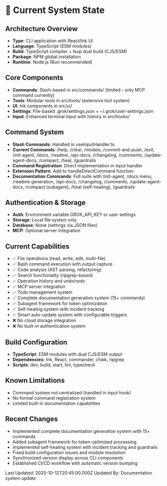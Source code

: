 # 🔧 Current System State

## Architecture Overview
- **Type**: CLI application with React/Ink UI
- **Language**: TypeScript (ESM modules)
- **Build**: TypeScript compiler + tsup dual build (CJS/ESM)
- **Package**: NPM global installation
- **Runtime**: Node.js (Bun recommended)

## Core Components
- **Commands**: Slash-based in src/commands/ (limited - only MCP command currently)
- **Tools**: Modular tools in src/tools/ (extensive tool system)
- **UI**: Ink components in src/ui/
- **Settings**: File-based .grok/settings.json + ~/.grok/user-settings.json
- **Input**: Enhanced terminal input with history in src/hooks/

## Command System
- **Slash Commands**: Handled in useInputHandler.ts
- **Current Commands**: /help, /clear, /models, /commit-and-push, /exit, /init-agent, /docs, /readme, /api-docs, /changelog, /comments, /update-agent-docs, /compact, /heal, /guardrails
- **Command Registration**: Direct implementation in input handler
- **Extension Pattern**: Add to handleDirectCommand function
- **Documentation Commands**: Full suite with /init-agent, /docs menu, /readme generation, /api-docs, /changelog, /comments, /update-agent-docs, /compact (subagent), /heal (self-healing), /guardrails

## Authentication & Storage
- **Auth**: Environment variable GROK_API_KEY or user settings
- **Storage**: Local file system only
- **Database**: None (settings via JSON files)
- **MCP**: Optional server integration

## Current Capabilities
- ✅ File operations (read, write, edit, multi-file)
- ✅ Bash command execution with output capture
- ✅ Code analysis (AST parsing, refactoring)
- ✅ Search functionality (ripgrep-based)
- ✅ Operation history and undo/redo
- ✅ MCP server integration
- ✅ Todo management system
- ✅ Complete documentation generation system (15+ commands)
- ✅ Subagent framework for token optimization
- ✅ Self-healing system with incident tracking
- ✅ Smart auto-update system with configurable triggers
- ❌ No cloud storage integration
- ❌ No built-in authentication system

## Build Configuration
- **TypeScript**: ESM modules with dual CJS/ESM output
- **Dependencies**: Ink, React, commander, chalk, ripgrep
- **Scripts**: dev, build, start, lint, typecheck

## Known Limitations
- Command system not centralized (handled in input hook)
- No formal command registration system
- Limited built-in documentation capabilities

## Recent Changes
- Implemented complete documentation generation system with 15+ commands
- Added subagent framework for token-optimized processing
- Implemented self-healing system with incident tracking and guardrails
- Fixed build configuration issues and module resolution
- Synchronized version display across CLI components
- Established CI/CD workflow with automatic version bumping

Last Updated: 2025-10-12T20:45:00.000Z
Updated By: Documentation system update
